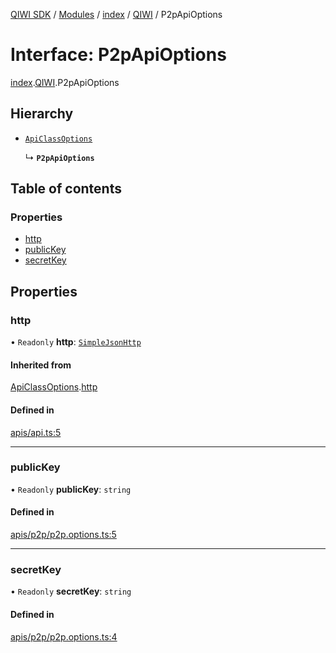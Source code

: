 [QIWI SDK](../README.md) / [Modules](../modules.md) / [index](../modules/index.md) / [QIWI](../modules/index.QIWI.md) / P2pApiOptions

# Interface: P2pApiOptions

[index](../modules/index.md).[QIWI](../modules/index.QIWI.md).P2pApiOptions

## Hierarchy

- [`ApiClassOptions`](index._internal_.ApiClassOptions.md)

  ↳ **`P2pApiOptions`**

## Table of contents

### Properties

- [http](index.QIWI.P2pApiOptions.md#http)
- [publicKey](index.QIWI.P2pApiOptions.md#publickey)
- [secretKey](index.QIWI.P2pApiOptions.md#secretkey)

## Properties

### http

• `Readonly` **http**: [`SimpleJsonHttp`](../classes/index.QIWI.SimpleJsonHttp.md)

#### Inherited from

[ApiClassOptions](index._internal_.ApiClassOptions.md).[http](index._internal_.ApiClassOptions.md#http)

#### Defined in

[apis/api.ts:5](https://github.com/AlexXanderGrib/node-qiwi-sdk/blob/05e2fb8/src/apis/api.ts#L5)

___

### publicKey

• `Readonly` **publicKey**: `string`

#### Defined in

[apis/p2p/p2p.options.ts:5](https://github.com/AlexXanderGrib/node-qiwi-sdk/blob/05e2fb8/src/apis/p2p/p2p.options.ts#L5)

___

### secretKey

• `Readonly` **secretKey**: `string`

#### Defined in

[apis/p2p/p2p.options.ts:4](https://github.com/AlexXanderGrib/node-qiwi-sdk/blob/05e2fb8/src/apis/p2p/p2p.options.ts#L4)
